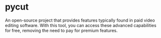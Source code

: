 # pycut
An open-source project that provides features typically found in paid video editing software. With this tool, you can access these advanced capabilities for free, removing the need to pay for premium features.
